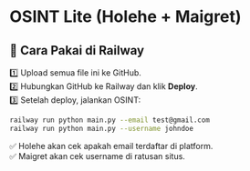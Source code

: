# OSINT Lite (Holehe + Maigret)

## 🚀 Cara Pakai di Railway

1️⃣ Upload semua file ini ke GitHub.  
2️⃣ Hubungkan GitHub ke Railway dan klik **Deploy**.  
3️⃣ Setelah deploy, jalankan OSINT:

```bash
railway run python main.py --email test@gmail.com
railway run python main.py --username johndoe
```

✅ Holehe akan cek apakah email terdaftar di platform.  
✅ Maigret akan cek username di ratusan situs.
